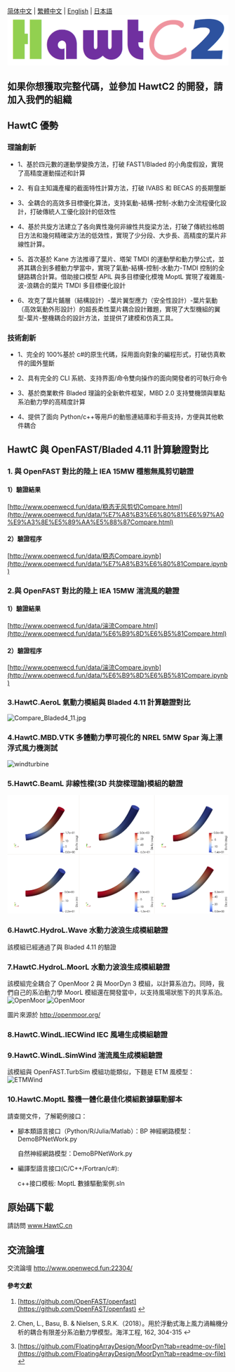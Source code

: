 [简体中文](./README.md) | [繁體中文](./README_CN.md) | [English](./README_EN.md) | [日本語](./README_JP.md)
![HawtC](./docs/image/TheoryManualandBarchMarkreport/图标.png)
##  如果你想獲取完整代碼，並參加 HawtC2 的開發，請加入我們的組織

##  HawtC 優勢

###  理論創新

*     
    1、基於四元數的運動學變換方法，打破 FAST1/Bladed 的小角度假設，實現了高精度運動描述和計算  
    
*     
    2、有自主知識產權的截面特性計算方法，打破 IVABS 和 BECAS 的長期壟斷  
    
*     
    3、全耦合的高效多目標優化算法，支持氣動-結構-控制-水動力全流程優化設計，打破傳統人工優化設計的低效性  
    
*     
    4、基於共旋方法建立了各向異性幾何非線性共旋梁方法，打破了傳統拉格朗日方法和幾何精確梁方法的低效性，實現了少分段、大步長、高精度的葉片非線性計算。  
    
*     
    5、首次基於 Kane 方法推導了葉片、塔架 TMDI 的運動學和動力學公式，並將其耦合到多體動力學當中，實現了氣動-結構-控制-水動力-TMDI 控制的全鏈路耦合計算。借助接口模型 APIL 與多目標優化模塊 MoptL 實現了複雜風-波-浪耦合的葉片 TMDI 多目標優化設計  
    
*     
    6、攻克了葉片鋪層（結構設計）-葉片翼型應力（安全性設計）-葉片氣動（高效氣動外形設計）的超長柔性葉片耦合設計難題，實現了大型機組的翼型-葉片-整機耦合的設計方法，並提供了建模和仿真工具。  
      
    

###   技術創新  

*     
    1、完全的 100%基於 c#的原生代碼，採用面向對象的編程形式，打破仿真軟件的國外壟斷  
    
*     
    2、具有完全的 CLI 系統、支持界面/命令雙向操作的面向開發者的可執行命令  
    
*     
    3、基於商業軟件 Bladed 理論的全新軟件框架，MBD 2.0 支持雙機頭與單點系泊動力學的高精度計算  
    
*     
    4、提供了面向 Python/c++等用戶的動態連結庫和手冊支持，方便與其他軟件耦合  
    

##   HawtC 與 OpenFAST/Bladed 4.11 計算驗證對比

###   1\. 與 OpenFAST 對比的陸上 IEA 15MW 穩態無風剪切驗證

####   1）驗證結果

[http://www.openwecd.fun/data/稳态无风剪切Compare.html](http://www.openwecd.fun/data/%E7%A8%B3%E6%80%81%E6%97%A0%E9%A3%8E%E5%89%AA%E5%88%87Compare.html)

####   2）驗證程序

[http://www.openwecd.fun/data/稳态Compare.ipynb](http://www.openwecd.fun/data/%E7%A8%B3%E6%80%81Compare.ipynb)

###   2.與 OpenFAST 對比的陸上 IEA 15MW 湍流風的驗證

####   1）驗證結果

[http://www.openwecd.fun/data/湍流Compare.html](http://www.openwecd.fun/data/%E6%B9%8D%E6%B5%81Compare.html)

####   2）驗證程序

[http://www.openwecd.fun/data/湍流Compare.ipynb](http://www.openwecd.fun/data/%E6%B9%8D%E6%B5%81Compare.ipynb)

###   3.HawtC.AeroL 氣動力模組與 Bladed 4.11 計算驗證對比

![Compare_Bladed4_11.jpg](./docs/Compare_Bladed4_11.jpg)

###   4.HawtC.MBD.VTK 多體動力學可視化的 NREL 5MW Spar 海上漂浮式風力機測試

![windturbine](./docs/image/TheoryManualandBarchMarkreport/12.webp)

###   5.HawtC.BeamL 非線性樑(3D 共旋樑理論)模組的驗證

![windturbine](./docs/image/TheoryManualandBarchMarkreport/BeamL.png)

###   6.HawtC.HydroL.Wave 水動力波浪生成模組驗證

  
該模組已經通過了與 Bladed 4.11 的驗證

###   7.HawtC.HydroL.MoorL 水動力波浪生成模組驗證

  
該模組完全耦合了 OpenMoor 2 與 MoorDyn 3 模組，以計算系泊力。同時，我們自己的系泊動力學 MoorL 模組還在開發當中，以支持風場狀態下的共享系泊。![OpenMoor](./docs/image/TheoryManualandBarchMarkreport/Case1-25.gif) ![OpenMoor](./docs/image/TheoryManualandBarchMarkreport/Case3-5.gif)

  
圖片來源於 http://openmoor.org/

###   8.HawtC.WindL.IECWind IEC 風場生成模組驗證

###   9.HawtC.WindL.SimWind 湍流風生成模組驗證

  
該模組與 OpenFAST.TurbSim 模組功能類似，下麵是 ETM 風模型：![ETMWind](./docs/image/TheoryManualandBarchMarkreport/wind.webp)

###   10.HawtC.MoptL 整機一體化最佳化模組數據驅動腳本

  
請查閱文件，了解範例接口：

*     
    腳本類語言接口（Python/R/Julia/Matlab）：BP 神經網路模型：DemoBPNetWork.py
    
      
    自然神經網路模型：DemoBPNetWork.py
    
*     
    編譯型語言接口(C/C++/Fortran/c#):
    
      
    c++接口模板: MoptL 數據驅動案例.sln
    

##   原始碼下載

  
請訪問 www.HawtC.cn

##   交流論壇

  
交流論壇 http://www.openwecd.fun:22304/

####   參考文獻

1.  [https://github.com/OpenFAST/openfast](https://github.com/OpenFAST/openfast) [↩](#user-content-fnref-1)
    
2.    
    Chen, L., Basu, B. & Nielsen, S.R.K.（2018）。用於浮動式海上風力渦輪機分析的耦合有限差分系泊動力學模型。海洋工程, 162, 304-315 ↩
    
3.  [https://github.com/FloatingArrayDesign/MoorDyn?tab=readme-ov-file](https://github.com/FloatingArrayDesign/MoorDyn?tab=readme-ov-file) [↩](#user-content-fnref-3)
